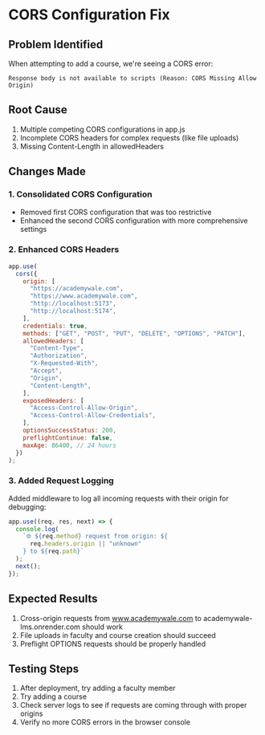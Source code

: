 # CORS Configuration Fix

## Problem Identified

When attempting to add a course, we're seeing a CORS error:

```
Response body is not available to scripts (Reason: CORS Missing Allow Origin)
```

## Root Cause

1. Multiple competing CORS configurations in app.js
2. Incomplete CORS headers for complex requests (like file uploads)
3. Missing Content-Length in allowedHeaders

## Changes Made

### 1. Consolidated CORS Configuration

- Removed first CORS configuration that was too restrictive
- Enhanced the second CORS configuration with more comprehensive settings

### 2. Enhanced CORS Headers

```javascript
app.use(
  cors({
    origin: [
      "https://academywale.com",
      "https://www.academywale.com",
      "http://localhost:5173",
      "http://localhost:5174",
    ],
    credentials: true,
    methods: ["GET", "POST", "PUT", "DELETE", "OPTIONS", "PATCH"],
    allowedHeaders: [
      "Content-Type",
      "Authorization",
      "X-Requested-With",
      "Accept",
      "Origin",
      "Content-Length",
    ],
    exposedHeaders: [
      "Access-Control-Allow-Origin",
      "Access-Control-Allow-Credentials",
    ],
    optionsSuccessStatus: 200,
    preflightContinue: false,
    maxAge: 86400, // 24 hours
  })
);
```

### 3. Added Request Logging

Added middleware to log all incoming requests with their origin for debugging:

```javascript
app.use((req, res, next) => {
  console.log(
    `🌐 ${req.method} request from origin: ${
      req.headers.origin || "unknown"
    } to ${req.path}`
  );
  next();
});
```

## Expected Results

1. Cross-origin requests from www.academywale.com to academywale-lms.onrender.com should work
2. File uploads in faculty and course creation should succeed
3. Preflight OPTIONS requests should be properly handled

## Testing Steps

1. After deployment, try adding a faculty member
2. Try adding a course
3. Check server logs to see if requests are coming through with proper origins
4. Verify no more CORS errors in the browser console
